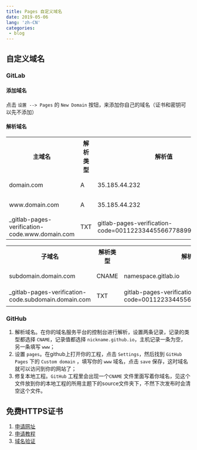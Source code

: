 ```yaml
---
title: Pages 自定义域名
date: 2019-05-06
lang: 'zh-CN'
categories:
 - blog
---
```


## 自定义域名

### GitLab

#### 添加域名

点击 `设置 --> Pages` 的 `New Domain` 按钮，来添加你自己的域名（证书和密钥可以先不添加）

#### 解析域名

<table>
  <tr>
    <th style="width:55rem">主域名</th>
    <th style="width:55rem">解析类型</th>
    <th style="width:55rem">解析值</th>
    <th style="width:27rem">作用</th>
  </tr>
  <tr>
    <td>domain.com</td>
    <td>A</td>
    <td>35.185.44.232</td>
    <td>解析</td>
  </tr>
  <tr>
    <td>www.domain.com</td>
    <td>A</td>
    <td>35.185.44.232</td>
    <td>解析</td>
  </tr>
  <tr>
    <td>_gitlab-pages-verification-code.www.domain.com</td>
    <td style="width:55rem">TXT</td>
    <td>gitlab-pages-verification-code=00112233445566778899aabbccddeeff</td>
    <td style="width:55rem">校验</td>
  </tr>
</table>

<table>
  <tr>
    <th style="width:55rem">子域名</th>
    <th style="width:55rem">解析类型</th>
    <th style="width:55rem">解析值</th>
    <th style="width:27rem">作用</th>
  </tr>
  <tr>
    <td>subdomain.domain.com</td>
    <td>CNAME</td>
    <td>namespace.gitlab.io</td>
    <td>解析</td>
  </tr>
  <tr>
    <td>_gitlab-pages-verification-code.subdomain.domain.com</td>
    <td style="width:55rem">TXT</td>
    <td>gitlab-pages-verification-code=00112233445566778899aabbccddeeff</td>
    <td style="width:55rem">校验</td>
  </tr>
</table>

### GitHub

1. 解析域名。在你的域名服务平台的控制台进行解析，设置两条记录，记录的类型都选择 `CNAME`，记录值都选择 `nickname.github.io`，主机记录一条为空，另一条填写 `www`；
2. 设置 `pages`。在github上打开你的工程，点击 `Settings`，然后找到 `GitHub Pages` 下的 `Custom domain` ，填写你的 `www` 域名，点击 `save` 保存，这时域名就可以访问到你的网站了；
3. 修复本地工程。`GitHub` 工程里会出现一个`CNAME` 文件里面写着你域名，见这个文件放到你的本地工程的所用主题下的source文件夹下，不然下次发布时会清空这个文件。

## 免费HTTPS证书

1. [申请网址](https://freessl.cn)
2. [申请教程](https://blog.freessl.cn/how-to-use-freessl-issue-free-certificates/)
3. [域名验证](https://blog.freessl.cn/free-certificate-verification-guide/)